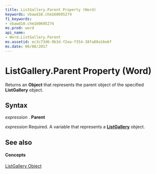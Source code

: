```yaml
---
title: ListGallery.Parent Property (Word)
keywords: vbawd10.chm160695274
f1_keywords:
- vbawd10.chm160695274
ms.prod: word
api_name:
- Word.ListGallery.Parent
ms.assetid: ec3c73d6-9b3d-f2ea-f354-38fa80a16e6f
ms.date: 06/08/2017
---
```



# ListGallery.Parent Property (Word)

Returns an  **Object** that represents the parent object of the specified **ListGallery** object.


## Syntax

 _expression_ . **Parent**

 _expression_ Required. A variable that represents a **[ListGallery](listgallery-object-word.md)** object.


## See also


#### Concepts


[ListGallery Object](listgallery-object-word.md)

